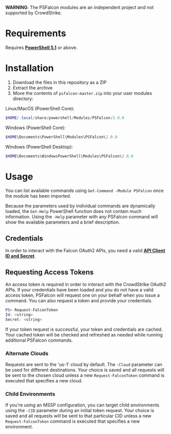 **WARNING**: The PSFalcon modules are an independent project and not supported by CrowdStrike.

# Requirements
Requires **[PowerShell 5.1](https://github.com/PowerShell/PowerShell#get-powershell)** or above.

# Installation
1. Download the files in this repository as a ZIP
2. Extract the archive
3. Move the contents of `psfalcon-master.zip` into your user modules directory:

Linux/MacOS (PowerShell Core):
```powershell
$HOME/.local/share/powershell/Modules/PSFalcon/2.0.0
```
Windows (PowerShell Core):
```powershell
$HOME\Documents\PowerShell\Modules\PSFalcon\2.0.0
```
Windows (PowerShell Desktop):
```powershell
$HOME\Documents\WindowsPowerShell\Modules\PSFalcon\2.0.0
```

# Usage
You can list available commands using `Get-Command -Module PSFalcon` once the module has been imported.

Because the parameters used by individual commands are dynamically loaded, the `Get-Help` PowerShell function
does not contain much information. Using the `-Help` parameter with any PSFalcon command will show the available
parameters and a brief description.

## Credentials
In order to interact with the Falcon OAuth2 APIs, you need a valid **[API Client ID and Secret](https://falcon.crowdstrike.com/support/api-clients-and-keys)**.

## Requesting Access Tokens
An access token is required in order to interact with the CrowdStrike OAuth2 APIs. If your credentials have
been loaded and you do not have a valid access token, PSFalcon will request one on your behalf when you issue
a command. You can also request a token and provide your credentials.

```powershell
PS> Request-FalconToken
Id: <string>
Secret: <string>
```

If your token request is successful, your token and credentials are cached. Your cached token will be checked
and refreshed as needed while running additional PSFalcon commands.

### Alternate Clouds
Requests are sent to the 'us-1' cloud by default. The `-Cloud` parameter can be used for different
destinations. Your choice is saved and all requests will be sent to the chosen cloud unless a new
`Request-FalconToken` command is executed that specifies a new cloud.

### Child Environments
If you're using an MSSP configuration, you can target child environments using the `-CID` parameter during an
initial token request. Your choice is saved and all requests will be sent to that particular CID unless a
new `Request-FalconToken` command is executed that specifies a new environment.